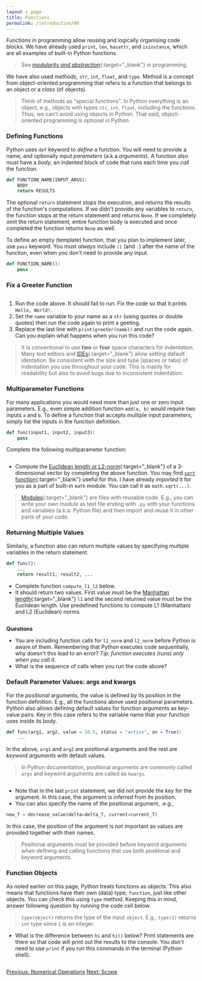 ```yaml
---
layout : page
title: Functions
permalink: /introduction/06
---
```


Functions in programming allow reusing and logically organising code blocks.
We have already used `print`, `len`, `hasattr`, and `isinstance`, which are all
examples of built-in Python functions.

> See [*modularity and abstraction*](https://www.geeksforgeeks.org/software-engineering/modular-approach-in-programming/){:target="_blank"}
in programming.

We have also used *methods*, `str`, `int`, `float`, and `type`. Method is
a concept from object-oriented programming that refers to a function that belongs
to an object or a *class* (of objects).

> Think of methods as "special functions". In Python everything is
an object, e.g., objects with types `str`, `int`, `float`, including the functions.
Thus, we can't avoid using objects in Python. That said, object-oriented
programming is optional in Python.

### Defining Functions

Python uses `def` keyword to *define* a function. You will need to provide a name,
and optionally input *parameters* (a.k.a *arguments*). A function also must have
a *body*, an indented block of code that runs each time you *call* the function.

```python
def FUNCTION_NAME(INPUT_ARGS):
    BODY
    return RESULTS
```

The optional `return` statement *stops* the execution, and returns the results of
the function's computations. If we didn't provide any variables to `return`, the
function stops at the return statement and returns `None`. If we completely omit
the return statement, entire function body is executed and once completed the function
returns `None` as well.

To define an empty (template) function, that you plan to implement later, use
`pass` keyword. You must *always* include `()` (and `:`) after the name of the function,
even when you don't need to provide any input.

```python
def FUNCTION_NAME():
    pass
```

### Fix a Greeter Function

<div class="language-python highlighter-rouge">
<pre class="highlight"><script type="py-editor" worker>
def greeter(name):
print(f"Hello, {name}!")

name = 'World'
greeter(name)
</script></pre></div>

1. Run the code above. It should fail to run. Fix the code so that it prints
`Hello, World!`.
1. Set the `name` variable to your name as a `str` (using quotes
or double quotes) then run the code again to print a geeting.
1. Replace the last line with `print(greeter(name))` and run the code again.
Can you explain what happens when you run this code?

> It is conventional to use **two** or **four** space characters for indentation.
Many text editors and
[IDEs](https://en.wikipedia.org/wiki/Integrated_development_environment){:target="_blank"}
allow setting dafault identation. Be consistent with the
size and type (spaces or tabs) of indentation you use throughout your code. This
is mainly for readability but also to avoid bugs due to inconsistent indentation.

### Multiparameter Functions

For many applications you would need more than just one or zero input parameters.
E.g., even simple addition function `add(a, b)` would require two inputs `a` and
`b`. To define a function that accepts multiple input parameters, simply list the
inputs in the function definition.

```python
def func(input1, input2, input3):
    pass
```

Complete the following multiparameter function:

<div class="language-python highlighter-rouge">
<pre class="highlight"><script type="py-editor" worker>
import math

def vector_length(x, y, z):
    # Don't edit above
    l = math.sqrt( ? )

    # Don't edit below
    return l

x1, x2, x3 = 1, 4, 8
l = vector_length(x1, x2, x3)

print(f"length of [{x1}, {x2}, {x3}] is {l}")
</script></pre></div>

- Compute the
[Euclidean length or L2-norm](https://mathworld.wolfram.com/L2-Norm.html){:target="_blank"}
of a 3-dimensional vector by completing the above function. You may find
[`sqrt` function](https://docs.python.org/3/library/math.html#math.sqrt){:target="_blank"}
useful for this. I have already *imported* it for you as a part of built-in
`math` module. You can call it as `math.sqrt(...)`.

> [Modules](https://docs.python.org/3/tutorial/modules.html){:target="_blank"}
are files with reusable code. E.g., you can write your own module as text file
ending with `.py` with your functions and variables (a.k.a. Python file) and then
import and reuse it in other parts of your code.

### Returning Multiple Values

Similarly, a function also can return multiple values by specifying multiple
variables in the return statement.

```python
def func():
    ...
    return result1, result2, ...
```

- Complete function `compute_l1_l2` below.
- It should return two values. First value must be the
[Manhattan length](https://mathworld.wolfram.com/L1-Norm.html){:target="_blank"}
`l1` and the second returned value must be the Euclidean length. Use predefined
functions to compute L1 (Manhattan) and L2 (Euclidean) norms.

<div class="language-python highlighter-rouge">
<pre class="highlight"><script type="py-editor" worker>
def compute_l1_l2(x, y, z):
    l1 = ? # l1-norm
    l2 = ? # l2-norm

    # Don't edit below
    return l1, l2

def l2_norm(x, y, z):
    """Computes Euclidean length (norm)"""
    import math
    return math.sqrt(x*x + y*y + z*z)

def l1_norm(x, y, z):
    """Computes Manhattan length"""
    return abs(x) + abs(y) + abs(z)

def test(x, y, z):
    l1, l2 = compute_l1_l2(x, y, z)
    print(f"[{x:2},{y:2},{z:2}] -> L1: {l1 :4.2f}; L2: {l2 :4.2f}")

def main():
    test(1, -4, 8)
    test(1, 4, 8)
    test(-3, 5, 9)

main()
</script></pre></div>

**Questions**

- You are including function calls for `l1_norm` and `l2_norm` before
Python is aware of them. Remembering that Python executes code sequentially,
why doesn't this lead to an error?
*Tip: function executes (runs) only when you call it.*
- What is the sequence of calls when you run the code above?

### Default Parameter Values: args and kwargs

For the *positional* arguments, the value is defined by its position
in the function definition. E.g., all the functions above used positional
parameters. Python also allows defining default values for function arguments as
key-value pairs. Key in this case refers to the variable name that your function
uses inside its body.

```python
def func(arg1, arg2, value = 10.5, status = "active", on = True):
    ... 
```

In the above, `arg1` and `arg2` are positional arguments and the rest are
*keyword arguments* with default values.

> In Python documentation, positional arguments are commonly called `args` and
keyword arguments are called as `kwargs`.

<div class="language-python highlighter-rouge">
<pre class="highlight"><script type="py-editor" worker>
def decrease_val( curr, delta=5):
    return curr - delta

curr_T = 25
delta_T = 10

print(f"T : {curr_T}C")

print(f"new T={decrease_val(curr_T)}C (default)")

print(f"new T={decrease_val(curr_T, delta=delta_T)}C (kwarg)")

print(f"new T={decrease_val(curr_T, delta_T)} (args)")
</script></pre></div>

- Note that in the last `print` statement, we did not provide the key for the
argument. In this case, the argument is inferred from its position.
- You can also specify the name of the positional argument, .e.g.,

```python
new_T = decrease_value(delta=delta_T, current=current_T)
```

In this case, the position of the argument is not important as values are provided
together with their names.

> Positional arguments must be provided before keyword arguments when defining
and calling functions that use both positional and keyword arguments.

### Function Objects

As noted earlier on this page, Python treats functions as objects. This also means
that functions have their own (data) type, `function`, just like other objects.
You can check this using `type` method. Keeping this in mind, answer following
question by running the code cell below.

> `type(object)` returns the type of the input `object`. E.g., `type(1)` returns
`int` type since `1` is an integer.

- What is the difference between `hi` and `hi()` below? Print statements are
there so that code will print out the results to the console. You don't need
to use `print` if you run this commands in the terminal (Python shell).

<div class="language-python highlighter-rouge">
<pre class="highlight"><script type="py-editor" worker>
def hi():
    print("Hi!")

print(hi)
print(hi())
</script></pre></div>

<div class="prevnextlinks">
    <a id="previous" href="05">Previous: Numerical Operations</a>
    <a id="next" href="07">Next: Scope</a>
</div>
<script src="{{ '/assets/js/navigation.js' | relative_url }}" defer></script>
